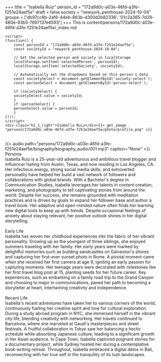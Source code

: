 +++
title = "Isabella Ruiz"
person_id = "172a9d0c-a03e-46fd-a3fe-f251e24aef5e"
draft = false
society = "newyork_penthouse-2024-10-04"
groups = ['db97cc8b-2af6-44eb-883b-d300d2b82336', '01c2a365-7d29-480e-93b5-7697137e6593']
+++
This is content/persons/172a9d0c-a03e-46fd-a3fe-f251e24aef5e/_index.md


    <script>
    (function() {
        const personId = "172a9d0c-a03e-46fd-a3fe-f251e24aef5e";
        const societyId = "newyork_penthouse-2024-10-04";

        // Set the selected person and society in localStorage
        localStorage.setItem('selectedPerson', personId);
        localStorage.setItem('selectedSociety', societyId);

        // Automatically set the dropdowns based on this person's data
        const societySelect = document.getElementById('society-select');
        const personSelect = document.getElementById('person-select');

        if (societySelect) {
        societySelect.value = societyId;
        }
        if (personSelect) {
        personSelect.value = personId;
        }
    })();
    </script>
    <div class="h1_1_right">Isabella Ruiz</div>{{< get_image "persons/172a9d0c-a03e-46fd-a3fe-f251e24aef5e/photo/profile.png" >}}
<br>
{{< audio
    path="persons/172a9d0c-a03e-46fd-a3fe-f251e24aef5e/biography/biography_audio/001.mp3" 
    caption="None"
>}}
<br>
<div class="h2">Persona</div><div class="plain">Isabella Ruiz is a 25-year-old adventurous and ambitious travel blogger and influencer hailing from Austin, Texas, and now residing in Los Angeles, CA. Her infectious energy, strong social media skills, and extroverted personality have helped her build a vast network of followers and collaborations with global brands. With a Bachelor's degree in Communication Studies, Isabella leverages her talents in content creation, marketing, and photography to tell captivating stories from around the world. Despite her success, she remains grounded with meditation practices and is driven by goals to expand her follower base and author a travel book. Her adaptive and open-minded nature often finds her learning new digital tools to keep up with trends. Despite occasional feelings of anxiety about staying relevant, her positive outlook shines in her digital storytelling.</div><br>
<div class="h2">Early Life</div><div class="plain">Isabella has woven her childhood experiences into the fabric of her vibrant personality. Growing up as the youngest of three siblings, she enjoyed summers traveling with her family. Her early years were marked by delightful memories such as building sandcastles on Galveston's shores and capturing her first-ever sunset photo in Rome. A pivotal moment came when she received her first camera at age 9, igniting an early passion for capturing moments. Her teenage years were decorated with milestones like her first travel blog post at 15, planting seeds for her future career. Key experiences, such as embarking on a family road trip to the Grand Canyon and choosing to major in communications, paved her path to becoming a storyteller at heart, intertwining creativity and independence.</div><br>
<div class="h2">Recent Life</div><div class="plain">Isabella's recent adventures have taken her to various corners of the world, continuously fueling her creative spirit and love for cultural exploration. During a study abroad program in NYC, she immersed herself in the vibrant city life, blending creativity with networking. Her travels continued to Barcelona, where she marveled at Gaudi's masterpieces and street festivals. A fruitful collaboration in Tokyo saw her balancing a hectic schedule while absorbing Japanese culture, leading to a significant growth in her Asian audience. In Cape Town, Isabella captured poignant stories for a documentary project, while Sydney hosted her during a contemplative book-writing retreat. Throughout, Isabella embraced a digital detox in Bali, reconnecting with her true self in the tranquility of its lush landscapes.</div><br>
